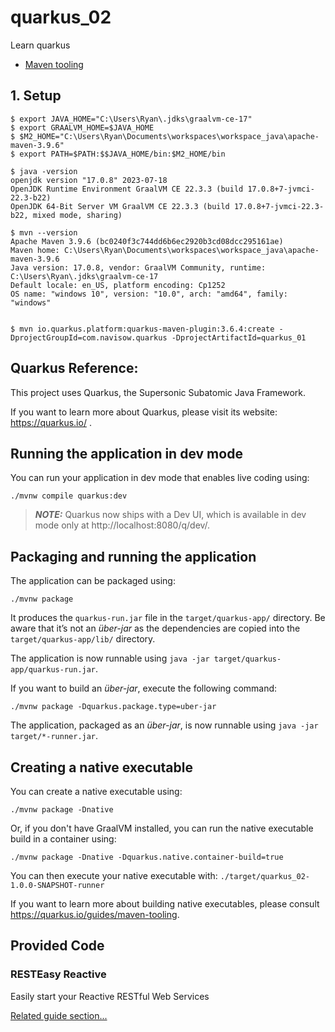 # quarkus_02
Learn quarkus
* [Maven tooling](https://quarkus.io/guides/maven-tooling)

## 1. Setup
```shell
$ export JAVA_HOME="C:\Users\Ryan\.jdks\graalvm-ce-17"
$ export GRAALVM_HOME=$JAVA_HOME
$ $M2_HOME="C:\Users\Ryan\Documents\workspaces\workspace_java\apache-maven-3.9.6"
$ export PATH=$PATH:$$JAVA_HOME/bin:$M2_HOME/bin

$ java -version
openjdk version "17.0.8" 2023-07-18
OpenJDK Runtime Environment GraalVM CE 22.3.3 (build 17.0.8+7-jvmci-22.3-b22)
OpenJDK 64-Bit Server VM GraalVM CE 22.3.3 (build 17.0.8+7-jvmci-22.3-b22, mixed mode, sharing)

$ mvn --version
Apache Maven 3.9.6 (bc0240f3c744dd6b6ec2920b3cd08dcc295161ae)
Maven home: C:\Users\Ryan\Documents\workspaces\workspace_java\apache-maven-3.9.6
Java version: 17.0.8, vendor: GraalVM Community, runtime: C:\Users\Ryan\.jdks\graalvm-ce-17
Default locale: en_US, platform encoding: Cp1252
OS name: "windows 10", version: "10.0", arch: "amd64", family: "windows"


$ mvn io.quarkus.platform:quarkus-maven-plugin:3.6.4:create -DprojectGroupId=com.navisow.quarkus -DprojectArtifactId=quarkus_01

```

## Quarkus Reference:
This project uses Quarkus, the Supersonic Subatomic Java Framework.

If you want to learn more about Quarkus, please visit its website: https://quarkus.io/ .

## Running the application in dev mode

You can run your application in dev mode that enables live coding using:
```shell script
./mvnw compile quarkus:dev
```

> **_NOTE:_**  Quarkus now ships with a Dev UI, which is available in dev mode only at http://localhost:8080/q/dev/.

## Packaging and running the application

The application can be packaged using:
```shell script
./mvnw package
```
It produces the `quarkus-run.jar` file in the `target/quarkus-app/` directory.
Be aware that it’s not an _über-jar_ as the dependencies are copied into the `target/quarkus-app/lib/` directory.

The application is now runnable using `java -jar target/quarkus-app/quarkus-run.jar`.

If you want to build an _über-jar_, execute the following command:
```shell script
./mvnw package -Dquarkus.package.type=uber-jar
```

The application, packaged as an _über-jar_, is now runnable using `java -jar target/*-runner.jar`.

## Creating a native executable

You can create a native executable using: 
```shell script
./mvnw package -Dnative
```

Or, if you don't have GraalVM installed, you can run the native executable build in a container using: 
```shell script
./mvnw package -Dnative -Dquarkus.native.container-build=true
```

You can then execute your native executable with: `./target/quarkus_02-1.0.0-SNAPSHOT-runner`

If you want to learn more about building native executables, please consult https://quarkus.io/guides/maven-tooling.

## Provided Code

### RESTEasy Reactive

Easily start your Reactive RESTful Web Services

[Related guide section...](https://quarkus.io/guides/getting-started-reactive#reactive-jax-rs-resources)
